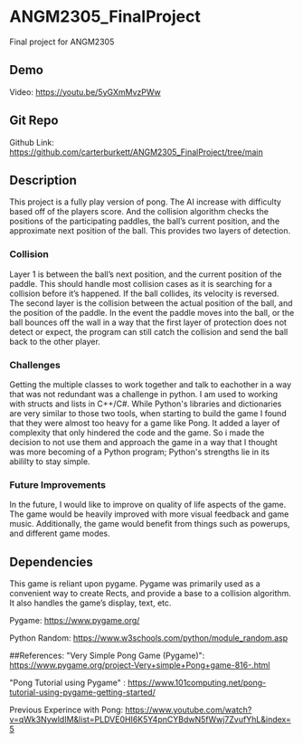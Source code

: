 # ANGM2305_FinalProject
Final project for ANGM2305

## Demo
Video: <https://youtu.be/5yGXmMvzPWw>


## Git Repo
Github Link: <https://github.com/carterburkett/ANGM2305_FinalProject/tree/main>


## Description
This project is a fully play version of pong. The AI increase with difficulty based off of the players score. And the collision algorithm checks the positions of the participating paddles, the ball’s current position, and the approximate next position of the ball. This provides two layers of detection.

### Collision
Layer 1 is between the ball’s next position, and the current position of the paddle. This should handle most collision cases as it is searching for a collision before it’s happened. If the ball collides, its velocity is reversed. The second layer is the collision between the actual position of the ball, and the position of the paddle. In the event the paddle moves into the ball, or the ball bounces off the wall in a way that the first layer of protection does not detect or expect, the program can still catch the collision and send the ball back to the other player.


### Challenges
Getting the multiple classes to work together and talk to eachother in a way that was not redundant was a challenge in python. I am used to working with structs and lists in C++/C#. While Python's libraries and dictionaries are very similar to those two tools, when starting to build the game I found that they were almost too heavy for a game like Pong. It added a layer of complexity that only hindered the code and the game. So i made the decision to not use them and approach the game in a way that I thought was more becoming of a Python program; Python's strengths lie in its abililty to stay simple.


### Future Improvements
In the future, I would like to improve on quality of life aspects of the game. The game would be heavily improved with more visual feedback and game music. Additionally, the game would benefit from things such as powerups, and different game modes. 


## Dependencies
This game is reliant upon pygame. Pygame was primarily used as a convenient way to create Rects, and provide a base to a collision algorithm. It also handles the game’s display, text, etc. 

Pygame: <https://www.pygame.org/>

Python Random: <https://www.w3schools.com/python/module_random.asp>

##References:
"Very Simple Pong Game (Pygame)": <https://www.pygame.org/project-Very+simple+Pong+game-816-.html>

"Pong Tutorial using Pygame" : <https://www.101computing.net/pong-tutorial-using-pygame-getting-started/>

Previous Experince with Pong: <https://www.youtube.com/watch?v=qWk3NywldIM&list=PLDVE0HI6K5Y4pnCYBdwN5fWwj7ZvufYhL&index=5>



